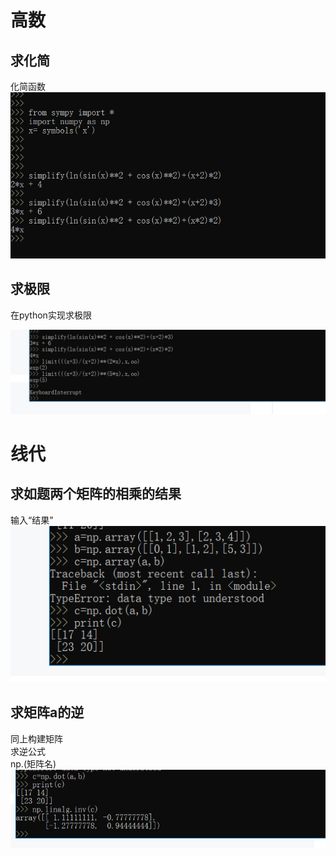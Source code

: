 # 高数
## 求化简
化简函数<br/>
![](images/高数化简.png)<br/>
## 求极限
在python实现求极限<br/>

![](images/求极限高数.png)<br/>

# 线代

## 求如题两个矩阵的相乘的结果

输入“结果”<br/>
![](images/求dot线代.png)<br/>
## 求矩阵a的逆
同上构建矩阵<br/>
求逆公式<br/>
np.(矩阵名)<br>
![](images/求逆线代.png)<br>